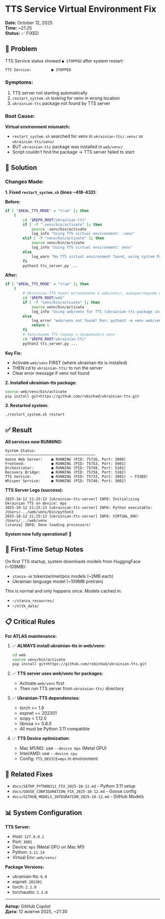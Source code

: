 # TTS Service Virtual Environment Fix

**Date:** October 12, 2025  
**Time:** ~21:25  
**Status:** ✅ FIXED

## 🎯 Problem

TTS Service status showed `● STOPPED` after system restart:
```
TTS Service:         ● STOPPED
```

### Symptoms:
1. TTS server not starting automatically
2. `restart_system.sh` looking for venv in wrong location
3. `ukrainian-tts` package not found by TTS server

### Root Cause:
**Virtual environment mismatch:**
- `restart_system.sh` searched for venv in `ukrainian-tts/.venv/` or `ukrainian-tts/venv/`
- BUT `ukrainian-tts` package was installed in `web/venv/`
- Script couldn't find the package → TTS server failed to start

## 🔧 Solution

### Changes Made:

**1. Fixed `restart_system.sh` (lines ~418-432):**

**Before:**
```bash
if [ "$REAL_TTS_MODE" = "true" ]; then
    (
        cd "$REPO_ROOT/ukrainian-tts"
        if [ -f ".venv/bin/activate" ]; then
            source .venv/bin/activate
            log_info "Using TTS virtual environment: .venv"
        elif [ -f "venv/bin/activate" ]; then
            source venv/bin/activate
            log_info "Using TTS virtual environment: venv"
        else
            log_warn "No TTS virtual environment found, using system Python"
        fi
        python3 tts_server.py ...
```

**After:**
```bash
if [ "$REAL_TTS_MODE" = "true" ]; then
    (
        # Ukrainian-TTS пакет встановлено в web/venv/, використовуємо його
        cd "$REPO_ROOT/web"
        if [ -f "venv/bin/activate" ]; then
            source venv/bin/activate
            log_info "Using web/venv for TTS (ukrainian-tts package installed here)"
        else
            log_error "web/venv not found! Run: python3 -m venv web/venv && ..."
            return 1
        fi
        # Запускаємо TTS сервер з правильного venv
        cd "$REPO_ROOT/ukrainian-tts"
        python3 tts_server.py ...
```

**Key Fix:**
- Activate `web/venv` FIRST (where ukrainian-tts is installed)
- THEN cd to `ukrainian-tts/` to run the server
- Clear error message if venv not found

**2. Installed ukrainian-tts package:**
```bash
source web/venv/bin/activate
pip install git+https://github.com/robinhad/ukrainian-tts.git
```

**3. Restarted system:**
```bash
./restart_system.sh restart
```

## ✅ Result

**All services now RUNNING:**
```
System Status:
─────────────────────────────────────────
Goose Web Server:    ● RUNNING (PID: 75716, Port: 3000)
Frontend:            ● RUNNING (PID: 75753, Port: 5001)
Orchestrator:        ● RUNNING (PID: 75748, Port: 5101)
Recovery Bridge:     ● RUNNING (PID: 75758, Port: 5102)
TTS Service:         ● RUNNING (PID: 75733, Port: 3001)  ← FIXED!
Whisper Service:     ● RUNNING (PID: 75740, Port: 3002)
```

**TTS Server Logs (success):**
```
2025-10-12 21:25:13 [ukrainian-tts-server] INFO: Initializing Ukrainian TTS on device: mps
2025-10-12 21:25:13 [ukrainian-tts-server] INFO: Python executable: /Users/.../web/venv/bin/python3
2025-10-12 21:25:13 [ukrainian-tts-server] INFO: VIRTUAL_ENV: /Users/.../web/venv
[stanza] INFO: Done loading processors!
```

**System now fully operational!** 🎉

## 🚀 First-Time Setup Notes

On first TTS startup, system downloads models from HuggingFace (~109MB):
- `stanza-uk` tokenize/mwt/pos models (~2MB each)
- Ukrainian language model (~109MB pretrain)

This is normal and only happens once. Models cached in:
- `~/stanza_resources/`
- `~/nltk_data/`

## 📋 Critical Rules

**For ATLAS maintenance:**

1. ✅ **ALWAYS install ukrainian-tts in web/venv:**
   ```bash
   cd web
   source venv/bin/activate
   pip install git+https://github.com/robinhad/ukrainian-tts.git
   ```

2. ✅ **TTS server uses web/venv for packages:**
   - Activate `web/venv` first
   - Then run TTS server from `ukrainian-tts/` directory

3. ✅ **Ukrainian-TTS dependencies:**
   - torch >= 1.9
   - espnet == 202301
   - scipy < 1.12.0
   - librosa >= 0.8.0
   - All must be Python 3.11 compatible

4. ✅ **TTS Device optimization:**
   - Mac M1/M2: use `--device mps` (Metal GPU)
   - Intel/AMD: use `--device cpu`
   - Config: `TTS_DEVICE=mps` in environment

## 🔗 Related Fixes

- `docs/SETUP_PYTHON311_FIX_2025-10-12.md` - Python 3.11 setup
- `docs/GOOSE_CONFIGURATION_FIX_2025-10-12.md` - Goose config
- `docs/GITHUB_MODELS_INTEGRATION_2025-10-12.md` - GitHub Models

## 📊 System Configuration

**TTS Server:**
- Host: `127.0.0.1`
- Port: `3001`
- Device: `mps` (Metal GPU on Mac M1)
- Python: `3.11.14`
- Virtual Env: `web/venv/`

**Package Versions:**
- ukrainian-tts: `6.0`
- espnet: `202301`
- torch: `2.1.0`
- torchaudio: `2.1.0`

---

**Автор:** GitHub Copilot  
**Дата:** 12 жовтня 2025, ~21:30
